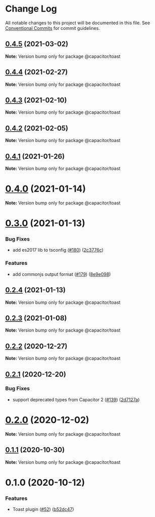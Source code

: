 # Change Log

All notable changes to this project will be documented in this file.
See [Conventional Commits](https://conventionalcommits.org) for commit guidelines.

## [0.4.5](https://github.com/ionic-team/capacitor-plugins/compare/@capacitor/toast@0.4.4...@capacitor/toast@0.4.5) (2021-03-02)

**Note:** Version bump only for package @capacitor/toast





## [0.4.4](https://github.com/ionic-team/capacitor-plugins/compare/@capacitor/toast@0.4.3...@capacitor/toast@0.4.4) (2021-02-27)

**Note:** Version bump only for package @capacitor/toast





## [0.4.3](https://github.com/ionic-team/capacitor-plugins/compare/@capacitor/toast@0.4.2...@capacitor/toast@0.4.3) (2021-02-10)

**Note:** Version bump only for package @capacitor/toast





## [0.4.2](https://github.com/ionic-team/capacitor-plugins/compare/@capacitor/toast@0.4.1...@capacitor/toast@0.4.2) (2021-02-05)

**Note:** Version bump only for package @capacitor/toast





## [0.4.1](https://github.com/ionic-team/capacitor-plugins/compare/@capacitor/toast@0.4.0...@capacitor/toast@0.4.1) (2021-01-26)

**Note:** Version bump only for package @capacitor/toast





# [0.4.0](https://github.com/ionic-team/capacitor-plugins/compare/@capacitor/toast@0.3.0...@capacitor/toast@0.4.0) (2021-01-14)

**Note:** Version bump only for package @capacitor/toast





# [0.3.0](https://github.com/ionic-team/capacitor-plugins/compare/@capacitor/toast@0.2.4...@capacitor/toast@0.3.0) (2021-01-13)


### Bug Fixes

* add es2017 lib to tsconfig ([#180](https://github.com/ionic-team/capacitor-plugins/issues/180)) ([2c3776c](https://github.com/ionic-team/capacitor-plugins/commit/2c3776c38ca025c5ee965dec10ccf1cdb6c02e2f))


### Features

* add commonjs output format ([#179](https://github.com/ionic-team/capacitor-plugins/issues/179)) ([8e9e098](https://github.com/ionic-team/capacitor-plugins/commit/8e9e09862064b3f6771d7facbc4008e995d9b463))





## [0.2.4](https://github.com/ionic-team/capacitor-plugins/compare/@capacitor/toast@0.2.3...@capacitor/toast@0.2.4) (2021-01-13)

**Note:** Version bump only for package @capacitor/toast





## [0.2.3](https://github.com/ionic-team/capacitor-plugins/compare/@capacitor/toast@0.2.2...@capacitor/toast@0.2.3) (2021-01-08)

**Note:** Version bump only for package @capacitor/toast





## [0.2.2](https://github.com/ionic-team/capacitor-plugins/compare/@capacitor/toast@0.2.1...@capacitor/toast@0.2.2) (2020-12-27)

**Note:** Version bump only for package @capacitor/toast





## [0.2.1](https://github.com/ionic-team/capacitor-plugins/compare/@capacitor/toast@0.2.0...@capacitor/toast@0.2.1) (2020-12-20)


### Bug Fixes

* support deprecated types from Capacitor 2 ([#139](https://github.com/ionic-team/capacitor-plugins/issues/139)) ([2d7127a](https://github.com/ionic-team/capacitor-plugins/commit/2d7127a488e26f0287951921a6db47c49d817336))





# [0.2.0](https://github.com/ionic-team/capacitor-plugins/compare/@capacitor/toast@0.1.1...@capacitor/toast@0.2.0) (2020-12-02)

**Note:** Version bump only for package @capacitor/toast





## [0.1.1](https://github.com/ionic-team/capacitor-plugins/compare/@capacitor/toast@0.1.0...@capacitor/toast@0.1.1) (2020-10-30)

**Note:** Version bump only for package @capacitor/toast





# 0.1.0 (2020-10-12)


### Features

* Toast plugin ([#52](https://github.com/ionic-team/capacitor-plugins/issues/52)) ([b52dc47](https://github.com/ionic-team/capacitor-plugins/commit/b52dc471291bcf6ad54ed1ffde6ecf3327ecd747))
